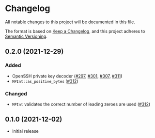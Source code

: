 # Changelog
All notable changes to this project will be documented in this file.

The format is based on [Keep a Changelog](https://keepachangelog.com/en/1.0.0/),
and this project adheres to [Semantic Versioning](https://semver.org/spec/v2.0.0.html).

## 0.2.0 (2021-12-29)
### Added
- OpenSSH private key decoder ([#297], [#301], [#307], [#311])
- `MPInt::as_positive_bytes` ([#312])

### Changed
- `MPInt` validates the correct number of leading zeroes are used ([#312])

[#297]: https://github.com/RustCrypto/formats/pull/297
[#301]: https://github.com/RustCrypto/formats/pull/301
[#307]: https://github.com/RustCrypto/formats/pull/307
[#311]: https://github.com/RustCrypto/formats/pull/311
[#312]: https://github.com/RustCrypto/formats/pull/312

## 0.1.0 (2021-12-02)
- Initial release
